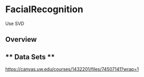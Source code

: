 # FacialRecognition
Use SVD 

## Overview

## ** Data Sets **
https://canvas.uw.edu/courses/1432201/files/74507141?wrap=1
